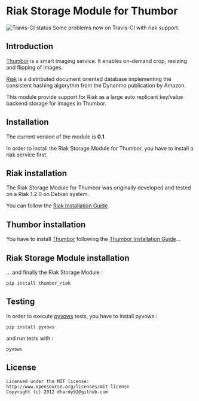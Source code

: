 Riak Storage Module for Thumbor
===================================

![Travis-CI status](https://secure.travis-ci.org/dhardy92/thumbor_riak.png?branch=master)
Some problems now on Travis-CI with riak support.

Introduction
------------

[Thumbor](https://github.com/globocom/thumbor/wiki) is a smart imaging service. It enables on-demand crop, resizing and flipping of images.

  
[Riak](http://wiki.basho.com/) is a distributed document oriented database implementing the consistent hashing algorythm from the Dynanmo publication by Amazon.
  

This module provide support for Riak as a large auto replicant key/value backend storage for images in Thumbor.


Installation
------------

The current version of the module is **0.1**.

In order to install the Riak Storage Module for Thumbor, you have to install a riak service first.

## Riak installation

The Riak Storage Module for Thumbor was originally developed and tested on a Riak 1.2.0 on Debian system. 

You can follow the [Riak Installation Guide](http://docs.basho.com/riak/latest/tutorials/fast-track/Building-a-Development-Environment/) 


## Thumbor installation

You have to install [Thumbor](https://github.com/globocom/thumbor) following the [Thumbor Installation Guide](https://github.com/globocom/thumbor/wiki/Installing)...


## Riak Storage Module installation

... and finally the Riak Storage Module :

	pip install thumbor_riak


Testing
-------

In order to execute [pyvows](http://heynemann.github.com/pyvows/) tests, you have to install pyvows :

	pip install pyvows 

and run tests with :

	pyvows
	

License
-------

	Licensed under the MIT license:
	http://www.opensource.org/licenses/mit-license
	Copyright (c) 2012 dhardy92@github.com
